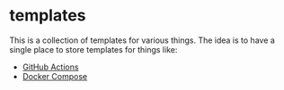 # templates

This is a collection of templates for various things. The idea is to have a single place to store templates for things like:

- [GitHub Actions](/github-actions)
- [Docker Compose](/docker-compose)

